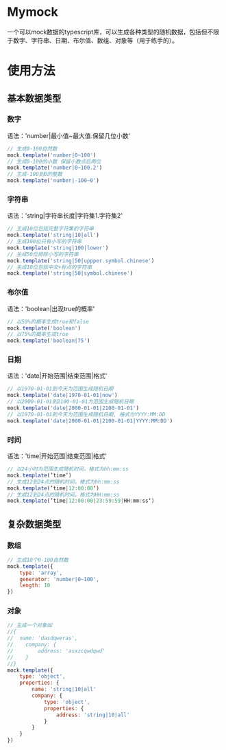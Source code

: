 # Mymock

一个可以mock数据的typescript库，可以生成各种类型的随机数据，包括但不限于数字、字符串、日期、布尔值、数组、对象等（用于练手的）。

# 使用方法

## 基本数据类型

### 数字

语法：'number|最小值~最大值.保留几位小数'

```js
// 生成0-100自然数
mock.template('number|0~100')
// 生成0-100的小数 保留小数点后两位
mock.template('number|0~100.2')
// 生成-100到0的整数
mock.template('number|-100~0')
```

### 字符串

语法：'string|字符串长度|字符集1.字符集2'

```js
// 生成10位包括完整字符集的字符串
mock.template('string|10|all')
// 生成100位只有小写的字符串
mock.template('string|100|lower')
// 生成50位排除小写的字符串
mock.template('string|50|uppper.symbol.chinese')
// 生成10位包括中文+标点的字符串
mock.template('string|50|symbol.chinese')
```

### 布尔值

语法：'boolean|出现true的概率'

```js
// 以50%的概率生成true和false
mock.template('boolean')
// 以75%的概率生成true
mock.template('boolean|75')
```

### 日期

语法：'date|开始范围|结束范围|格式'

```js
// 以1970-01-01到今天为范围生成随机日期
mock.template('date|1970-01-01|now')
// 以2000-01-01到2100-01-01为范围生成随机日期
mock.template('date|2000-01-01|2100-01-01')
// 以1970-01-01到今天为范围生成随机日期, 格式为YYYY:MM:DD
mock.template('date|2000-01-01|2100-01-01|YYYY:MM:DD')
```

### 时间

语法：'time|开始范围|结束范围|格式'

```js
// 以24小时为范围生成随机时间，格式为hh:mm:ss
mock.template(’time‘)
// 生成12到24点的随机时间，格式为hh:mm:ss
mock.template(’time|12:00:00‘)
// 生成12到24点的随机时间，格式为HH:mm:ss
mock.template(’time|12:00:00|23:59:59|HH:mm:ss‘)
```

### 

## 复杂数据类型

### 数组

```js
// 生成10个0-100自然数
mock.template({
	type: 'array',
    generator: 'number|0~100',
    length: 10
})
```



### 对象

```js
// 生成一个对象如 
//{
//	name: 'dasdqweras',
//    company: {
//        address: 'asxzcqwdqwd'
//    }
//}
mock.template({
	type: 'object',
    properties: {
        name: 'string|10|all'
        company: {
        	type: 'object',
        	properties: {
        		address: 'string|10|all'
    		}
    	}
    }
})
```

